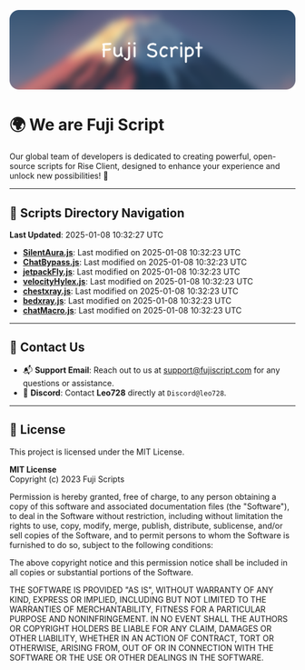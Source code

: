 ![Banner](.github/b.webp)

# 🌍 **We are Fuji Script**

Our global team of developers is dedicated to creating powerful, open-source scripts for Rise Client, designed to enhance your experience and unlock new possibilities! 🌟

---
<!-- SCRIPTS_NAVIGATION_START -->
## 📂 **Scripts Directory Navigation**

**Last Updated**: 2025-01-08 10:32:27 UTC

- **[SilentAura.js](scripts/SilentAura.js)**: Last modified on 2025-01-08 10:32:23 UTC
- **[ChatBypass.js](scripts/ChatBypass.js)**: Last modified on 2025-01-08 10:32:23 UTC
- **[jetpackFly.js](scripts/jetpackFly.js)**: Last modified on 2025-01-08 10:32:23 UTC
- **[velocityHylex.js](scripts/velocityHylex.js)**: Last modified on 2025-01-08 10:32:23 UTC
- **[chestxray.js](scripts/chestxray.js)**: Last modified on 2025-01-08 10:32:23 UTC
- **[bedxray.js](scripts/bedxray.js)**: Last modified on 2025-01-08 10:32:23 UTC
- **[chatMacro.js](scripts/chatMacro.js)**: Last modified on 2025-01-08 10:32:23 UTC

<!-- SCRIPTS_NAVIGATION_END -->

---

## 💬 **Contact Us**  
- 📬 **Support Email**: Reach out to us at [support@fujiscript.com](mailto:support@fujiscript.com) for any questions or assistance.  
- 💬 **Discord**: Contact **Leo728** directly at `Discord@leo728`.

---

## 📜 **License**

This project is licensed under the MIT License.  

**MIT License**  
Copyright (c) 2023 Fuji Scripts  

Permission is hereby granted, free of charge, to any person obtaining a copy of this software and associated documentation files (the "Software"), to deal in the Software without restriction, including without limitation the rights to use, copy, modify, merge, publish, distribute, sublicense, and/or sell copies of the Software, and to permit persons to whom the Software is furnished to do so, subject to the following conditions:  

The above copyright notice and this permission notice shall be included in all copies or substantial portions of the Software.  

THE SOFTWARE IS PROVIDED "AS IS", WITHOUT WARRANTY OF ANY KIND, EXPRESS OR IMPLIED, INCLUDING BUT NOT LIMITED TO THE WARRANTIES OF MERCHANTABILITY, FITNESS FOR A PARTICULAR PURPOSE AND NONINFRINGEMENT. IN NO EVENT SHALL THE AUTHORS OR COPYRIGHT HOLDERS BE LIABLE FOR ANY CLAIM, DAMAGES OR OTHER LIABILITY, WHETHER IN AN ACTION OF CONTRACT, TORT OR OTHERWISE, ARISING FROM, OUT OF OR IN CONNECTION WITH THE SOFTWARE OR THE USE OR OTHER DEALINGS IN THE SOFTWARE.  
